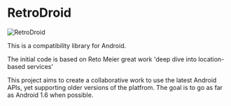 # RetroDroid

![RetroDroid](http://luciofm.com/retro_droid.png "Retro Droid")

This is a compatibility library for Android.

The initial code is based on Reto Meier great work
'deep dive into location-based services'

This project aims to create a collaborative work
to use the latest Android APIs, yet supporting older
versions of the platfrom. The goal is to go as far as
Android 1.6 when possible.
